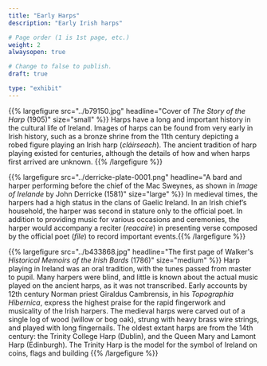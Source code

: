 ```yaml
---
title: "Early Harps"
description: "Early Irish harps"

# Page order (1 is 1st page, etc.)
weight: 2
alwaysopen: true

# Change to false to publish.
draft: true

type: "exhibit"
---
```


{{% largefigure src="../b79150.jpg" headline="Cover of *The Story of the Harp* (1905)" size="small" %}}
Harps have a long and important history in the cultural life of Ireland. Images of harps can be found from very early in Irish history, such as a bronze shrine from the 11th century depicting a robed figure playing an Irish harp (*cláirseach*). The ancient tradition of harp playing existed for centuries, although the details of how and when harps first arrived are unknown.
{{% /largefigure %}}

{{% largefigure src="../derricke-plate-0001.png" headline="A bard and harper performing before the chief of the Mac Sweynes, as shown in *Image of Irelande* by John Derricke (1581)" size="large" %}}
In medieval times, the harpers had a high status in the clans of Gaelic Ireland. In an Irish chief’s household, the harper was second in stature only to the official poet. In addition to providing music for various occasions and ceremonies, the harper would accompany a reciter (*reacaire*) in presenting verse composed by the official poet (*file*) to record important events.{{% /largefigure %}}

{{% largefigure src="../b433868.jpg" headline="The first page of Walker's *Historical Memoirs of the Irish Bards* (1786)" size="medium" %}}
Harp playing in Ireland was an oral tradition, with the tunes passed from master to pupil. Many harpers were blind, and little is known about the actual music played on the ancient harps, as it was not transcribed.  Early accounts by 12th century Norman priest Giraldus Cambrensis, in his *Topographia Hibernica*, express the highest praise for the rapid fingerwork and musicality of the Irish harpers.  The medieval harps were carved out of a single log of wood (willow or bog oak), strung with heavy brass wire strings, and played with long fingernails. The oldest extant harps are from the 14th century: the Trinity College Harp (Dublin), and the Queen Mary and Lamont Harp (Edinburgh). The Trinity Harp is the model for the symbol of Ireland on coins, flags and building
{{% /largefigure %}}

